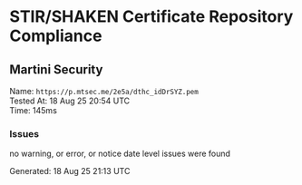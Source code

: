 # STIR/SHAKEN Certificate Repository Compliance

## Martini Security

Name: `https://p.mtsec.me/2e5a/dthc_idDrSYZ.pem`\
Tested At: 18 Aug 25 20:54 UTC\
Time: 145ms

### Issues

no warning, or error, or notice date level issues were found

Generated: 18 Aug 25 21:13 UTC
